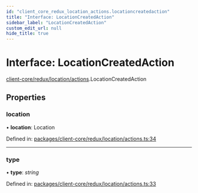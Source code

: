 ```yaml
---
id: "client_core_redux_location_actions.locationcreatedaction"
title: "Interface: LocationCreatedAction"
sidebar_label: "LocationCreatedAction"
custom_edit_url: null
hide_title: true
---
```


# Interface: LocationCreatedAction

[client-core/redux/location/actions](../modules/client_core_redux_location_actions.md).LocationCreatedAction

## Properties

### location

• **location**: Location

Defined in: [packages/client-core/redux/location/actions.ts:34](https://github.com/xr3ngine/xr3ngine/blob/5c3dcaef1/packages/client-core/redux/location/actions.ts#L34)

___

### type

• **type**: *string*

Defined in: [packages/client-core/redux/location/actions.ts:33](https://github.com/xr3ngine/xr3ngine/blob/5c3dcaef1/packages/client-core/redux/location/actions.ts#L33)
